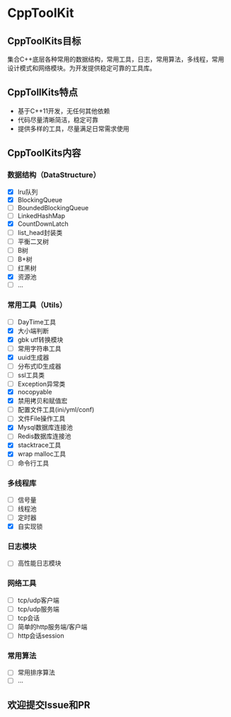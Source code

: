 # CppToolKit

## CppToolKits目标
集合C++底层各种常用的数据结构，常用工具，日志，常用算法，多线程，常用设计模式和网络模块。为开发提供稳定可靠的工具库。

## CppTollKits特点
- 基于C++11开发，无任何其他依赖
- 代码尽量清晰简洁，稳定可靠
- 提供多样的工具，尽量满足日常需求使用
## CppToolKits内容
### 数据结构（DataStructure）
- [x] lru队列
- [x] BlockingQueue
- [ ] BoundedBlockingQueue
- [ ] LinkedHashMap
- [x] CountDownLatch
- [ ] list_head封装类
- [ ] 平衡二叉树
- [ ] B树
- [ ] B+树
- [ ] 红黑树
- [x] 资源池
- [ ] ...
### 常用工具（Utils）
- [ ] DayTime工具
- [x] 大小端判断
- [x] gbk utf转换模块
- [ ] 常用字符串工具
- [x] uuid生成器
- [ ] 分布式ID生成器
- [ ] ssl工具类
- [ ] Exception异常类
- [x] nocopyable
- [x] 禁用拷贝和赋值宏
- [ ] 配置文件工具(ini/yml/conf)
- [ ] 文件File操作工具
- [x] Mysql数据库连接池
- [ ] Redis数据库连接池
- [x] stacktrace工具
- [x] wrap malloc工具
- [ ] 命令行工具
### 多线程库
- [ ] 信号量
- [ ] 线程池
- [ ] 定时器
- [x] 自实现锁
### 日志模块
- [ ] 高性能日志模块
### 网络工具
- [ ] tcp/udp客户端
- [ ] tcp/udp服务端
- [ ] tcp会话
- [ ] 简单的http服务端/客户端
- [ ] http会话session
### 常用算法
- [ ] 常用排序算法
- [ ] ...

## 欢迎提交Issue和PR
